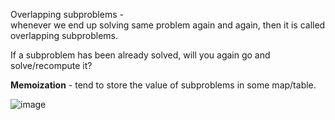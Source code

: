 Overlapping subproblems -  
whenever we end up solving same problem again and again, then it is called overlapping subproblems. 
  
If a subproblem has been already solved, will you again go and solve/recompute it?  
  
**Memoization**  - tend to store the value of subproblems in some map/table.  


  
![image](https://github.com/user-attachments/assets/3e061ed9-0888-4455-ac4a-1b32b5d98c16)

 
